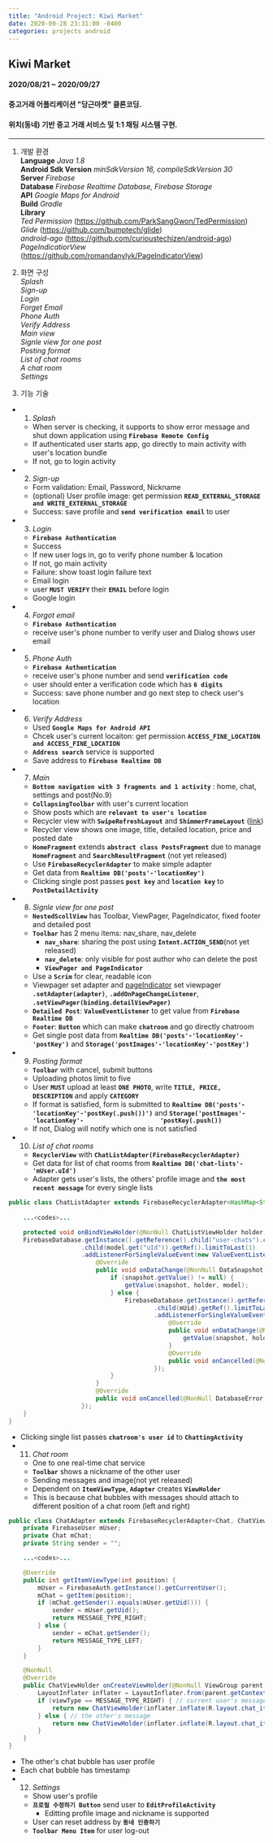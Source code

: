 ```yaml
---
title: "Android Project: Kiwi Market"
date: 2020-09-28 23:31:00 -0400
categories: projects android
---
```


## Kiwi Market
#### 2020/08/21 ~ 2020/09/27
#### 중고거래 어플리케이션 "당근마켓" 클론코딩.
#### 위치(동네) 기반 중고 거래 서비스 및 1:1 채팅 시스템 구현.
***
1. 개발 환경   
**Language** *Java 1.8*    
**Android Sdk Version** *minSdkVersion 16, compileSdkVersion 30*    
**Server** *Firebase*    
**Database** *Firebase Realtime Database, Firebase Storage*    
**API** *Google Maps for Android*    
**Build** *Gradle*    
**Library**    
*Ted Permission* (<https://github.com/ParkSangGwon/TedPermission>)    
*Glide* (<https://github.com/bumptech/glide>)    
*android-ago* (<https://github.com/curioustechizen/android-ago>)    
*PageIndicatiorView* (<https://github.com/romandanylyk/PageIndicatorView>)    

2. 화면 구성   
*Splash*    
*Sign-up*    
*Login*    
*Forget Email*    
*Phone Auth*    
*Verify Address*    
*Main view*    
*Signle view for one post*    
*Posting format*        
*List of chat rooms*       
*A chat room*    
*Settings*    

3. 기능 기술     
- 1. *Splash*    
   - When server is checking, it supports to show error message and shut down application using **`Firebase Remote Config`**
   - If authenticated user starts app, go directly to main activity with user's location bundle
   - If not, go to login activity
- 2. *Sign-up*
  - Form validation: Email, Password, Nickname
  - (optional) User profile image: get permission **`READ_EXTERNAL_STORAGE and WRITE_EXTERNAL_STORAGE`**
  - Success: save profile and **`send verification email`** to user
- 3. *Login*
  - **`Firebase Authentication`**
  - Success
  - If new user logs in, go to verify phone number & location
  - If not, go main activity
  - Failure: show toast login failure text 
  - Email login
  - user **`MUST VERIFY`** their **`EMAIL`** before login
  - Google login
- 4. *Forgot email*
  - **`Firebase Authentication`**
  - receive user's phone number to verify user and Dialog shows user email
- 5. *Phone Auth*
  - **`Firebase Authentication`**
  - receive user's phone number and send **`verification code`**
  - user should enter a verification code which has **`6 digits`**
  - Success: save phone number and go next step to check user's location
- 6. *Verify Address*
  - Used **`Google Maps for Android API`**
  - Chcek user's current locaiton: get permission **`ACCESS_FINE_LOCATION and ACCESS_FINE_LOCATION`**
  - **`Address search`** service is supported 
  - Save address to **`Firebase Realtime DB`**
- 7. *Main*
  - **`Bottom navigation with 3 fragments and 1 activity`** : home, chat, settings and post(No.9)
  - **`CollapsingToolbar`** with user's current location
  - Show posts which are **`relevant to user's location`**
  - Recycler view with **`SwipeRefreshLayout`** and **`ShimmerFrameLayout`** ([link](https://facebook.github.io/shimmer-android/>))
  - Recycler view shows one image, title, detailed location, price and posted date
  - **`HomeFragment`** extends **`abstract class PostsFragment`** due to manage **`HomeFragment`** and **`SearchResultFragment`** (not yet released)
  - Use **`FirebaseRecyclerAdapter`** to make simple adapter
  - Get data from **`Realtime DB('posts'-'locationKey')`**
  - Clicking single post passes **`post key`** and **`location key`** to **`PostDetailActivity`**
- 8. *Signle view for one post*
  - **`NestedScollView`** has Toolbar, ViewPager, PageIndicator, fixed footer and detailed post
  - **`Toolbar`** has 2 menu items: nav_share, nav_delete
    - **`nav_share`**: sharing the post using **`Intent.ACTION_SEND`**(not yet released)
    - **`nav_delete`**: only visible for post author who can delete the post
    - **`ViewPager and PageIndicator`**
  - Use a **`Scrim`** for clear, readable icon
  - Viewpager set adapter and [pageIndicator](https://github.com/romandanylyk/PageIndicatorView) set viewpager **`.setAdapter(adapter)`**,            **`.addOnPageChangeListener`**, **`.setViewPager(binding.detailViewPager)`**
  - **`Detailed Post`**: **`ValueEventListener`** to get value from **`Firebase Realtime DB`**
  - **`Footer`**: **`Button`** which can make **`chatroom`** and go directly chatroom
  - Get single post data from **`Realtime DB('posts'-'locationKey'-'postKey')`** and **`Storage('postImages'-'locationKey'-'postKey')`**
- 9. *Posting format*
  - **`Toolbar`** with cancel, submit buttons
  - Uploading photos limit to five
  - User **`MUST`** upload at least **`ONE PHOTO`**, write **`TITLE, PRICE, DESCRIPTION`** and apply **`CATEGORY`**
  - If format is satisfied, form is submitted to **`Realtime DB('posts'-'locationKey'-'postKey(.push())')`** and **`Storage('postImages'-'locationKey'-                     'postKey(.push())`**
  - If not, Dialog will notify which one is not satisfied
- 10. *List of chat rooms*
  - **`RecyclerView`** with **`ChatListAdapter(FirebaseRecyclerAdapter)`**
  - Get data for list of chat rooms from **`Realtime DB('chat-lists'-'mUser.uId')`**
  - Adapter gets user's lists, the others' profile image and **`the most recent message`** for every single lists
``` java
public class ChatListAdapter extends FirebaseRecyclerAdapter<HashMap<String, String>, ChatListAdapter.ChatListViewHolder> {
   
    ...<codes>...

    protected void onBindViewHolder(@NonNull ChatListViewHolder holder, int position, @NonNull HashMap<String, String> model) {
    FirebaseDatabase.getInstance().getReference().child("user-chats").child(mUid)
                    .child(model.get("uId")).getRef().limitToLast(1)
                    .addListenerForSingleValueEvent(new ValueEventListener() {
                        @Override
                        public void onDataChange(@NonNull DataSnapshot snapshot) {
                            if (snapshot.getValue() != null) {
                                getValue(snapshot, holder, model);
                            } else {
                                FirebaseDatabase.getInstance().getReference().child("user-chats").child(model.get("uId"))
                                        .child(mUid).getRef().limitToLast(1)
                                        .addListenerForSingleValueEvent(new ValueEventListener() {
                                            @Override
                                            public void onDataChange(@NonNull DataSnapshot snapshot) {
                                                getValue(snapshot, holder, model);
                                            }
                                            @Override
                                            public void onCancelled(@NonNull DatabaseError error) {}
                                        });
                            }
                        }
                        @Override
                        public void onCancelled(@NonNull DatabaseError error) {}
                    });
    }
}
```
  - Clicking single list passes **`chatroom's user id`** to **`ChattingActivity`**
- 11. *Chat room*
  - One to one real-time chat service
  - **`Toolbar`** shows a nickname of the other user
  - Sending messages and image(not yet released)
  - Dependent on **`ItemViewType`**, **`Adapter`** creates **`ViewHolder`**
  - This is because chat bubbles with messages should attach to different position of a chat room (left and right)
``` java
public class ChatAdapter extends FirebaseRecyclerAdapter<Chat, ChatViewHolder> {
    private FirebaseUser mUser;
    private Chat mChat;
    private String sender = "";

    ...<codes>...

    @Override
    public int getItemViewType(int position) {
        mUser = FirebaseAuth.getInstance().getCurrentUser();
        mChat = getItem(position);
        if (mChat.getSender().equals(mUser.getUid())) {
            sender = mUser.getUid();
            return MESSAGE_TYPE_RIGHT;
        } else {
            sender = mChat.getSender();
            return MESSAGE_TYPE_LEFT;
        }
    }

    @NonNull
    @Override
    public ChatViewHolder onCreateViewHolder(@NonNull ViewGroup parent, int viewType) {
        LayoutInflater inflater = LayoutInflater.from(parent.getContext());
        if (viewType == MESSAGE_TYPE_RIGHT) { // current user's message
            return new ChatViewHolder(inflater.inflate(R.layout.chat_item_right, parent, false), MESSAGE_TYPE_RIGHT);
        } else { // the other's message
            return new ChatViewHolder(inflater.inflate(R.layout.chat_item_left, parent, false), MESSAGE_TYPE_LEFT);
        }
    }
}
```
   - The other's chat bubble has user profile
   - Each chat bubble has timestamp
- 12. *Settings*
  - Show user's profile
  - **`프로필 수정하기 Button`** send user to **`EditProfileActivity`**
    - Editting profile image and nickname is supported
  - User can reset address by **`동네 인증하기`**
  - **`Toolbar Menu Item`** for user log-out

